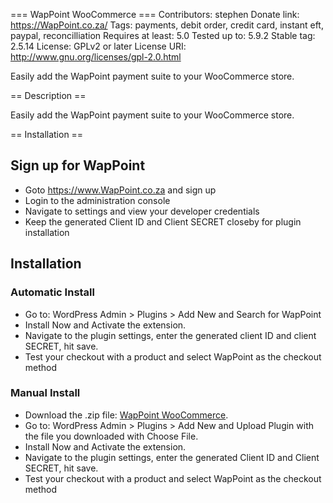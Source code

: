 === WapPoint WooCommerce ===
Contributors: stephen
Donate link: https://WapPoint.co.za/
Tags: payments, debit order, credit card, instant eft, paypal, reconcilliation
Requires at least: 5.0
Tested up to: 5.9.2
Stable tag: 2.5.14
License: GPLv2 or later
License URI: http://www.gnu.org/licenses/gpl-2.0.html

Easily add the WapPoint payment suite to your WooCommerce store.

== Description ==

Easily add the WapPoint payment suite to your WooCommerce store.

== Installation ==

## Sign up for WapPoint
- Goto https://www.WapPoint.co.za and sign up
- Login to the administration console
- Navigate to settings and view your developer credentials
- Keep the generated Client ID and Client SECRET closeby for plugin installation

## Installation

### Automatic Install
- Go to: WordPress Admin > Plugins > Add New and Search for WapPoint
- Install Now and Activate the extension.
- Navigate to the plugin settings, enter the generated client ID and client SECRET, hit save.
- Test your checkout with a product and select WapPoint as the checkout method

### Manual Install
- Download the .zip file: [WapPoint WooCommerce](https://github.com/addpay/wappoint-woocommerce/archive/master.zip).
- Go to: WordPress Admin > Plugins > Add New and Upload Plugin with the file you downloaded with Choose File.
- Install Now and Activate the extension.
- Navigate to the plugin settings, enter the generated Client ID and Client SECRET, hit save.
- Test your checkout with a product and select WapPoint as the checkout method
